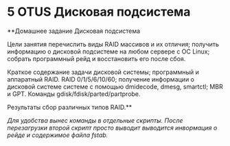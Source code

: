 # 5 OTUS Дисковая подсистема 
**Домашнее задание
Дисковая подсистема 

Цели занятия
перечислить виды RAID массивов и их отличия;
получить информацию о дисковой подсистеме на любом сервере с ОС Linux;
собрать программный рейд и восстановить его после сбоя.

Краткое содержание
задачи дисковой системы;
программный и аппаратный RAID. RAID 0/1/5/6/10/60;
получение информации о дисковой системе системе с помощью dmidecode, dmesg, smartctl;
MBR и GPT. Команды gdisk/fdisk/parted/partprobe.

Результаты
сбор различных типов RAID.**

_Для удобства вынес команды в отдельные скрипты.
После перезагрузки второй скрипт просто выводит выводится инвормация о рейде и содержимое файла fstab._

